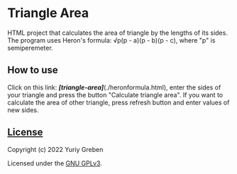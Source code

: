 # Triangle Area
HTML project that calculates the area of triangle by the lengths of its sides. The program uses Heron's formula: √p(p - a)(p - b)(p - c), where "p" is semiperemeter.

## How to use
Click on this link: ***[triangle-area]***(./heronformula.html), enter the sides of your triangle and press the button "Calculate triangle area". If you want to calculate the area of other triangle, press refresh button and enter values of new sides.

## [License](./LICENSE)
Copyright (c) 2022 Yuriy Greben

Licensed under the [GNU GPLv3](./LICENSE).